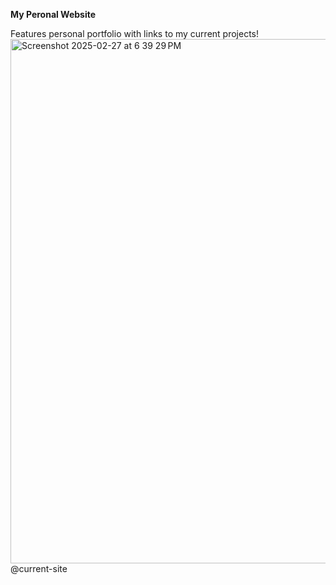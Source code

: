 **My Peronal Website**

Features personal portfolio with links to my current projects!
<img width="839" alt="Screenshot 2025-02-27 at 6 39 29 PM" src="https://github.com/user-attachments/assets/66081c23-2fd9-4ad9-90ba-3d4bc50d2bff" />
@current-site
